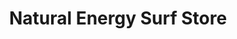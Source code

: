 ---
title: "Natural Energy Surf Store"
url: /cape-town/natural-energy-surf-store/
shop: Allgemein
---